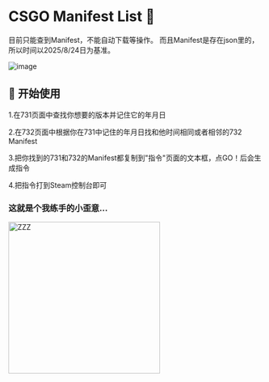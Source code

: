 # CSGO Manifest List 🚀

目前只能查到Manifest，不能自动下载等操作。
而且Manifest是存在json里的，所以时间以2025/8/24日为基准。

![image](https://github.com/NachoNeko422/NachoNekoImage/blob/main/1728104430727.png)

## 🎯 开始使用

1.在731页面中查找你想要的版本并记住它的年月日

2.在732页面中根据你在731中记住的年月日找和他时间相同或者相邻的732 Manifest

3.把你找到的731和732的Manifest都复制到"指令"页面的文本框，点GO！后会生成指令

4.把指令打到Steam控制台即可

### 这就是个我练手的小歪意...

<img src="https://github.com/NachoNeko422/NachoNekoImage/blob/main/1728104358091.png" width = "300" height = "300" alt="ZZZ">
